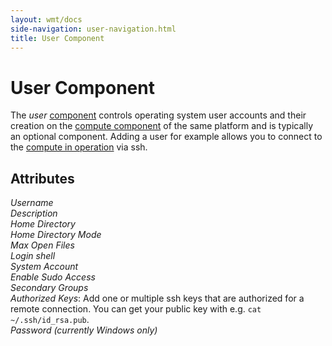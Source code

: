 ```yaml
---
layout: wmt/docs
side-navigation: user-navigation.html
title: User Component
---
```


# User Component

The _user_ [component](./components.html) controls operating system user accounts and their creation on the
[compute component](./compute-component.html) of the same platform and is typically an optional component. Adding a
user for example allows you to connect to the [compute in operation](../operation/compute.html) via ssh.

## Attributes

_Username_<br>
_Description_<br>
_Home Directory_<br>
_Home Directory Mode_<br>
_Max Open Files_<br>
_Login shell_<br>
_System Account_<br>
_Enable Sudo Access_<br>
_Secondary Groups_<br>
_Authorized Keys_: Add one or multiple ssh keys that are authorized for a remote connection. You can get your
public key with e.g. `cat ~/.ssh/id_rsa.pub`.<br>
_Password (currently Windows only)_<br>
